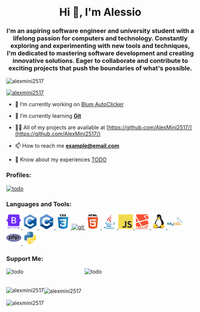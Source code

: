 <h1 align="center">Hi 👋, I'm Alessio</h1>
<h3 align="center">I'm an aspiring software engineer and university student with a lifelong passion for computers and technology. Constantly exploring and experimenting with new tools and techniques, I'm dedicated to mastering software development and creating innovative solutions. Eager to collaborate and contribute to exciting projects that push the boundaries of what's possible.</h3>

<p align="left"> <img src="https://komarev.com/ghpvc/?username=alexmini2517&label=Profile%20views&color=0e75b6&style=flat" alt="alexmini2517" /> </p>

<p align="left"> <a href="https://github.com/ryo-ma/github-profile-trophy"><img src="https://github-profile-trophy.vercel.app/?username=alexmini2517" alt="alexmini2517" /></a> </p>

- 🔭 I’m currently working on [Blum AutoClicker](http://github.com/AlexMini2517/Blum-AutoClicker)

- 🌱 I’m currently learning **[Git](https://git-scm.com/)**

- 👨‍💻 All of my projects are available at [https://github.com/AlexMini2517/](https://github.com/AlexMini2517/)

- 📫 How to reach me **[example@email.com](mailto:example@email.com)**

- 📄 Know about my experiences [TODO](TODO)

<h3 align="left">Profiles:</h3>
<p align="left">
<a href="https://www.leetcode.com/todo" target="blank"><img align="center" src="https://raw.githubusercontent.com/rahuldkjain/github-profile-readme-generator/master/src/images/icons/Social/leet-code.svg" alt="todo" height="40" width="40" /></a>
</p>

<h3 align="left">Languages and Tools:</h3>
<p align="left"> <a href="https://getbootstrap.com" target="_blank" rel="noreferrer"> <img src="https://raw.githubusercontent.com/devicons/devicon/master/icons/bootstrap/bootstrap-plain-wordmark.svg" alt="bootstrap" width="40" height="40"/> </a> <a href="https://www.cprogramming.com/" target="_blank" rel="noreferrer"> <img src="https://raw.githubusercontent.com/devicons/devicon/master/icons/c/c-original.svg" alt="c" width="40" height="40"/> </a> <a href="https://www.w3schools.com/cpp/" target="_blank" rel="noreferrer"> <img src="https://raw.githubusercontent.com/devicons/devicon/master/icons/cplusplus/cplusplus-original.svg" alt="cplusplus" width="40" height="40"/> </a> <a href="https://www.w3schools.com/css/" target="_blank" rel="noreferrer"> <img src="https://raw.githubusercontent.com/devicons/devicon/master/icons/css3/css3-original-wordmark.svg" alt="css3" width="40" height="40"/> </a> <a href="https://git-scm.com/" target="_blank" rel="noreferrer"> <img src="https://www.vectorlogo.zone/logos/git-scm/git-scm-icon.svg" alt="git" width="40" height="40"/> </a> <a href="https://www.w3.org/html/" target="_blank" rel="noreferrer"> <img src="https://raw.githubusercontent.com/devicons/devicon/master/icons/html5/html5-original-wordmark.svg" alt="html5" width="40" height="40"/> </a> <a href="https://www.java.com" target="_blank" rel="noreferrer"> <img src="https://raw.githubusercontent.com/devicons/devicon/master/icons/java/java-original.svg" alt="java" width="40" height="40"/> </a> <a href="https://developer.mozilla.org/en-US/docs/Web/JavaScript" target="_blank" rel="noreferrer"> <img src="https://raw.githubusercontent.com/devicons/devicon/master/icons/javascript/javascript-original.svg" alt="javascript" width="40" height="40"/> </a> <a href="https://laravel.com/" target="_blank" rel="noreferrer"> <img src="https://raw.githubusercontent.com/devicons/devicon/master/icons/laravel/laravel-plain-wordmark.svg" alt="laravel" width="40" height="40"/> </a> <a href="https://www.linux.org/" target="_blank" rel="noreferrer"> <img src="https://raw.githubusercontent.com/devicons/devicon/master/icons/linux/linux-original.svg" alt="linux" width="40" height="40"/> </a> <a href="https://www.mysql.com/" target="_blank" rel="noreferrer"> <img src="https://raw.githubusercontent.com/devicons/devicon/master/icons/mysql/mysql-original-wordmark.svg" alt="mysql" width="40" height="40"/> </a> <a href="https://www.php.net" target="_blank" rel="noreferrer"> <img src="https://raw.githubusercontent.com/devicons/devicon/master/icons/php/php-original.svg" alt="php" width="40" height="40"/> </a> <a href="https://www.python.org" target="_blank" rel="noreferrer"> <img src="https://raw.githubusercontent.com/devicons/devicon/master/icons/python/python-original.svg" alt="python" width="40" height="40"/> </a> </p>


<h3 align="left">Support Me:</h3>
<p><a href="https://www.buymeacoffee.com/todo"> <img align="left" src="https://cdn.buymeacoffee.com/buttons/v2/default-yellow.png" height="50" width="210" alt="todo" /></a><a href="https://ko-fi.com/todo"> <img align="left" src="https://cdn.ko-fi.com/cdn/kofi3.png?v=3" height="50" width="210" alt="todo" /></a></p><br><br>


<p><img align="left" src="https://github-readme-stats.vercel.app/api/top-langs?username=alexmini2517&show_icons=true&locale=en&layout=compact" alt="alexmini2517" /></p>

<p><img align="center" src="https://github-readme-stats.vercel.app/api?username=alexmini2517&show_icons=true&locale=en" alt="alexmini2517" /></p>

<p><img align="center" src="https://github-readme-streak-stats.herokuapp.com/?user=alexmini2517&" alt="alexmini2517" /></p>

